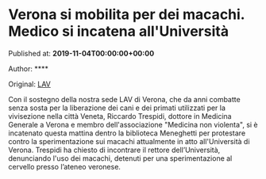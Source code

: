 
# Verona si mobilita per dei macachi. Medico si incatena all'Università

Published at: **2019-11-04T00:00:00+00:00**

Author: ****

Original: [LAV](https://www.lav.it/news/verona-macachi-trespidi)

Con il sostegno della nostra sede LAV di Verona, che da anni combatte senza sosta per la liberazione dei cani e dei primati utilizzati per la vivisezione nella città Veneta, Riccardo Trespidi, dottore in Medicina Generale a Verona e membro dell'associazione "Medicina non violenta", si è incatenato questa mattina dentro la biblioteca Meneghetti per protestare contro la sperimentazione sui macachi attualmente in atto all'Università di Verona. Trespidi ha chiesto di incontrare il rettore dell’Università, denunciando l'uso dei macachi, detenuti per una sperimentazione al cervello presso l’ateneo veronese.
